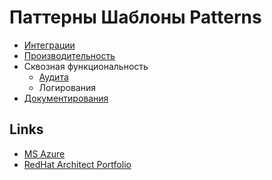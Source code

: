 # Паттерны Шаблоны Patterns

* [Интеграции](pattern/pattern.integration.md)
* [Производительность](pattern/pattern.perf.md)
* Сквозная функциональность
  * [Аудита](pattern/pattern.audit.md)
  * Логирования
* [Документирования](pattern/pattern.docs.md)

## Links

* [MS Azure](https://docs.microsoft.com/ru-ru/azure/architecture/patterns/)
* [RedHat Architect Portfolio](https://www.redhat.com/architect/portfolio/?intcmp=7013a0000025wJwAAI)
